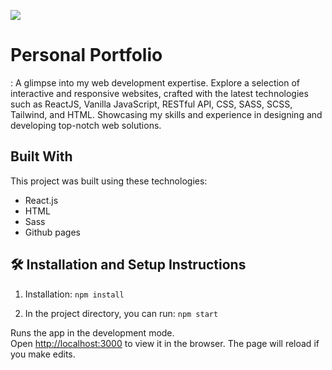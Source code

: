 <img src="https://github.com/kevinbruyne0125/portfolioOwn/blob/main/public/project-preview.png?raw=true"><img/>

# Personal Portfolio
<!-- <a href="https://catherineisonline.github.io/personal-portfolio/">Portfolio</a> -->
 : A glimpse into my web development expertise. Explore a selection of interactive and responsive websites, crafted with the latest technologies such as ReactJS, Vanilla JavaScript, RESTful API, CSS, SASS, SCSS, Tailwind, and HTML. Showcasing my skills and experience in designing and developing top-notch web solutions.


## Built With

This project was built using these technologies:

- React.js
- HTML
- Sass
- Github pages

## 🛠 Installation and Setup Instructions

1. Installation: `npm install`

2. In the project directory, you can run: `npm start`

Runs the app in the development mode.\
Open [http://localhost:3000](http://localhost:3000) to view it in the browser.
The page will reload if you make edits.
